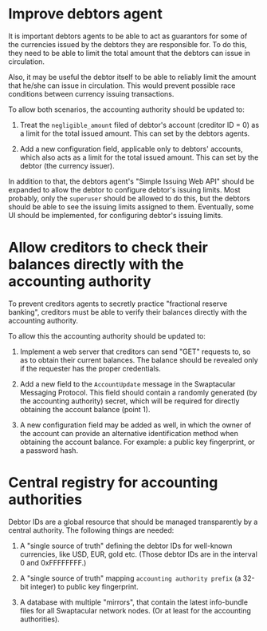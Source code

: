 # Improve debtors agent

It is important debtors agents to be able to act as guarantors for some of
the currencies issued by the debtors they are responsible for. To do this,
they need to be able to limit the total amount that the debtors can issue in
circulation.

Also, it may be useful the debtor itself to be able to reliably limit the
amount that he/she can issue in circulation. This would prevent possible
race conditions between currency issuing transactions.

To allow both scenarios, the accounting authority should be updated to:

1. Treat the `negligible_amount` filed of debtor's account (creditor ID = 0)
   as a limit for the total issued amount. This can set by the debtors
   agents.

2. Add a new configuration field, applicable only to debtors' accounts,
   which also acts as a limit for the total issued amount. This can set by
   the debtor (the currency issuer).

In addition to that, the debtors agent's "Simple Issuing Web API" should be
expanded to allow the debtor to configure debtor's issuing limits. Most
probably, only the `superuser` should be allowed to do this, but the debtors
should be able to see the issuing limits assigned to them. Eventually, some
UI should be implemented, for configuring debtor's issuing limits.

# Allow creditors to check their balances directly with the accounting authority

To prevent creditors agents to secretly practice "fractional reserve
banking", creditors must be able to verify their balances directly with the
accounting authority.

To allow this the accounting authority should be updated to:

1. Implement a web server that creditors can send "GET" requests to, so as
   to obtain their current balances. The balance should be revealed only if
   the requester has the proper credentials.

2. Add a new field to the `AccountUpdate` message in the Swaptacular
   Messaging Protocol. This field should contain a randomly generated (by
   the accounting authority) secret, which will be required for directly
   obtaining the account balance (point 1).

3. A new configuration field may be added as well, in which the owner of the
   account can provide an alternative identification method when obtaining
   the account balance. For example: a public key fingerprint, or a password
   hash.

# Central registry for accounting authorities

Debtor IDs are a global resource that should be managed transparently by a
central authority. The following things are needed:

1. A "single source of truth" defining the debtor IDs for well-known
   currencies, like USD, EUR, gold etc. (Those debtor IDs are in the
   interval 0 and 0xFFFFFFFF.)

2. A "single source of truth" mapping `accounting authority prefix` (a
   32-bit integer) to public key fingerprint.

3. A database with multiple "mirrors", that contain the latest info-bundle
   files for all Swaptacular network nodes. (Or at least for the accounting
   authorities).
